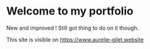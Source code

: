 # Welcome to my portfolio

New and improved ! Still got thing to do on it though.

This site is visible on https://www.aurelie-gilet.website